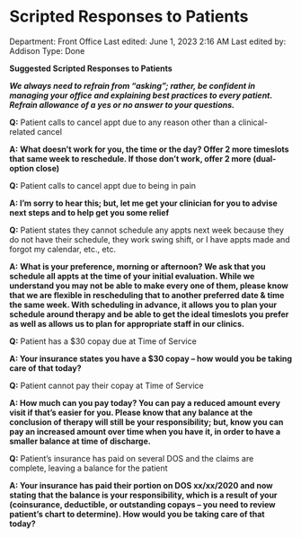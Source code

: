 # Scripted Responses to Patients

Department: Front Office
Last edited: June 1, 2023 2:16 AM
Last edited by: Addison
Type: Done

**Suggested Scripted Responses to Patients**

***We always need to refrain from “asking”; rather, be confident in managing your office and explaining best practices to every patient. Refrain allowance of a yes or no answer to your questions.***

**Q:** Patient calls to cancel appt due to any reason other than a clinical-related cancel

**A:** **What doesn’t work for you, the time or the day? Offer 2 more timeslots that same week to reschedule. If those don’t work, offer 2 more (dual-option close)**

**Q:** Patient calls to cancel appt due to being in pain

**A: I’m sorry to hear this; but, let me get your clinician for you to advise next steps and to help get you some relief**

**Q:** Patient states they cannot schedule any appts next week because they do not have their schedule, they work swing shift, or I have appts made and forgot my calendar, etc., etc.

**A:** **What is your preference, morning or afternoon? We ask that you schedule all appts at the time of your initial evaluation. While we understand you may not be able to make every one of them, please know that we are flexible in rescheduling that to another preferred date & time the same week. With scheduling in advance, it allows you to plan your schedule around therapy and be able to get the ideal timeslots you prefer as well as allows us to plan for appropriate staff in our clinics.**

**Q:** Patient has a $30 copay due at Time of Service

**A: Your insurance states you have a $30 copay – how would you be taking care of that today?**

**Q:** Patient cannot pay their copay at Time of Service

**A: How much can you pay today? You can pay a reduced amount every visit if that’s easier for you. Please know that any balance at the conclusion of therapy will still be your responsibility; but, know you can pay an increased amount over time when you have it, in order to have a smaller balance at time of discharge.**

**Q:** Patient’s insurance has paid on several DOS and the claims are complete, leaving a balance for the patient

**A: Your insurance has paid their portion on DOS xx/xx/2020 and now stating that the balance is your responsibility, which is a result of your (coinsurance, deductible, or outstanding copays – you need to review patient’s chart to determine). How would you be taking care of that today?**